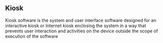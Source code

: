 ## Kiosk
Kiosk software is the system and user interface software designed for an interactive kiosk or Internet kiosk enclosing the system in a way that prevents user interaction and activities on the device outside the scope of execution of the software


